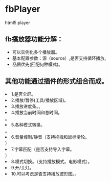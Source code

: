 fbPlayer
========

html5 player
<h2>fb播放器功能分解：</h2>
<ul>
<li>可以实例化多个播放器。</li>
<li>基本配置参数：源（source）,是否支持循环播放。</li>
<li>品质优先(匹配何种模式)。</li>
</ul>
<h2>其他功能通过插件的形式组合而成。</h2>
</ul>
<li>1.是否全屏。</li>
<li>2.播放/暂停(工具/播放区域)。</li>
<li>3.播放进度条。。</li>
<li>4.播放当前时间和总时间。</li>。
<li>5.各种模式转换。</li>。
<li>6.音量控制/静音（支持拖拽和鼠标滑轮。</li>）
<li>7.字幕匹配（是否支持导入字幕。</li>）
<li>8.模式切换。（支持播放模式。电影模式）。</li>
<li>9.开/关灯。</li>
<li>10.可以考虑是否支持播放波形图。。</li>
</ul>
